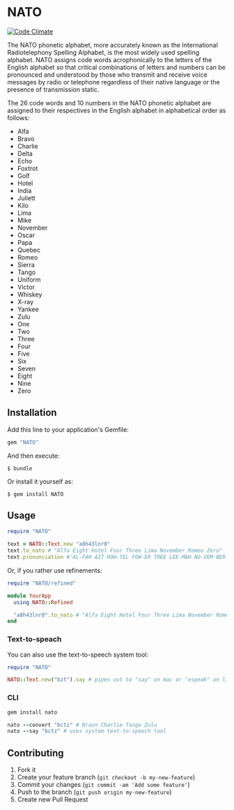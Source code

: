 # NATO

[![Code Climate](https://codeclimate.com/github/lukelex/NATO.png)](https://codeclimate.com/github/lukelex/NATO)

The NATO phonetic alphabet, more accurately known as the International
Radiotelephony Spelling Alphabet, is the most widely used spelling
alphabet. NATO assigns code words acrophonically to the letters of the
English alphabet so that critical combinations of letters and numbers
can be pronounced and understood by those who transmit and receive
voice messages by radio or telephone regardless of their native
language or the presence of transmission static.

The 26 code words and 10 numbers in the NATO phonetic alphabet are assigned to their respectives in the English alphabet in alphabetical order as follows:

* Alfa
* Bravo
* Charlie
* Delta
* Echo
* Foxtrot
* Golf
* Hotel
* India
* Juliett
* Kilo
* Lima
* Mike
* November
* Oscar
* Papa
* Quebec
* Romeo
* Sierra
* Tango
* Uniform
* Victor
* Whiskey
* X-ray
* Yankee
* Zulu
* One
* Two
* Three
* Four
* Five
* Six
* Seven
* Eight
* Nine
* Zero

## Installation

Add this line to your application's Gemfile:

```ruby
gem "NATO"
```

And then execute:

```
$ bundle
```

Or install it yourself as:

```
$ gem install NATO
```

## Usage

```ruby
require "NATO"

text = NATO::Text.new "a8h43lnr0"
text.to_nato # "Alfa Eight Hotel Four Three Lima November Romeo Zero"
text.pronunciation #'AL-FAH AIT HOH-TEL FOW-ER TREE LEE-MAH NO-VEM-BER ROW-ME-OH ZEE-RO'
```

Or, if you rather use refinements:
```ruby
require "NATO/refined"

module YourApp
  using NATO::Refined

  "a8h43lnr0".to_nato # "Alfa Eight Hotel Four Three Lima November Romeo Zero"
end
```

### Text-to-speach

You can also use the text-to-speech system tool:
```ruby
require "NATO"

NATO::Text.new("bzt").say # pipes out to "say" on mac or "espeak" on linux
```

### CLI

```ruby
gem install nato

nato --convert "bctz" # Bravo Charlie Tango Zulu
nato --say "bctz" # uses system text-to-speech tool
```

## Contributing

1. Fork it
2. Create your feature branch (`git checkout -b my-new-feature`)
3. Commit your changes (`git commit -am 'Add some feature'`)
4. Push to the branch (`git push origin my-new-feature`)
5. Create new Pull Request
